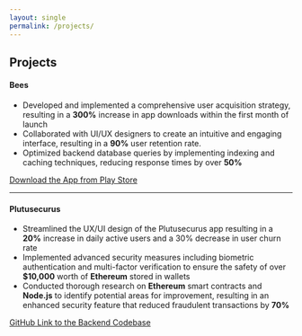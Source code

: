 ```yaml
---
layout: single
permalink: /projects/
---
```


## Projects

#### Bees

* Developed and implemented a comprehensive user acquisition strategy, resulting in a **300%** increase in app downloads within the first month of launch
* Collaborated with UI/UX designers to create an intuitive and engaging interface, resulting in a **90%** user retention rate.
* Optimized backend database queries by implementing indexing and caching techniques, reducing response times by over **50%**

[Download the App from Play Store](https://play.google.com/store/apps/details?id=com.iemkol.beez)

<hr>

#### Plutusecurus

* Streamlined the UX/UI design of the Plutusecurus app resulting in a **20%** increase in daily active users and a 30% decrease in user churn rate
* Implemented advanced security measures including biometric authentication and multi-factor verification to ensure the safety of over **$10,000** worth of **Ethereum** stored in wallets
* Conducted thorough research on **Ethereum** smart contracts and **Node.js** to identify potential areas for improvement, resulting in an enhanced security feature that reduced fraudulent transactions by **70%**

[GitHub Link to the Backend Codebase](https://github.com/Plutusecurus/plutusecurus-backend)
